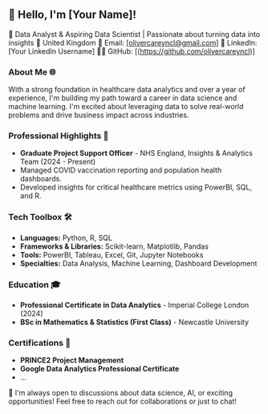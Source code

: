 ## 👋 Hello, I'm [Your Name]!
🚀 Data Analyst & Aspiring Data Scientist | Passionate about turning data into insights
📍 United Kingdom
📧 Email: [olivercareyncl@gmail.com]
🔗 LinkedIn: [Your LinkedIn Username]
👨‍💻 GitHub: [(https://github.com/olivercareyncl)]

### About Me 🌐
With a strong foundation in healthcare data analytics and over a year of experience, I'm building my path toward a career in data science and machine learning. I'm excited about leveraging data to solve real-world problems and drive business impact across industries.

### Professional Highlights 🌟
- **Graduate Project Support Officer** - NHS England, Insights & Analytics Team (2024 - Present)
- Managed COVID vaccination reporting and population health dashboards.
- Developed insights for critical healthcare metrics using PowerBI, SQL, and R.

### Tech Toolbox 🛠️
- **Languages:** Python, R, SQL
- **Frameworks & Libraries:** Scikit-learn, Matplotlib, Pandas
- **Tools:** PowerBI, Tableau, Excel, Git, Jupyter Notebooks
- **Specialties:** Data Analysis, Machine Learning, Dashboard Development

### Education 🎓
- **Professional Certificate in Data Analytics** - Imperial College London (2024)
- **BSc in Mathematics & Statistics (First Class)** - Newcastle University

### Certifications 📜
- **PRINCE2 Project Management**
- **Google Data Analytics Professional Certificate**
- ...

🔗 I'm always open to discussions about data science, AI, or exciting opportunities! Feel free to reach out for collaborations or just to chat!
